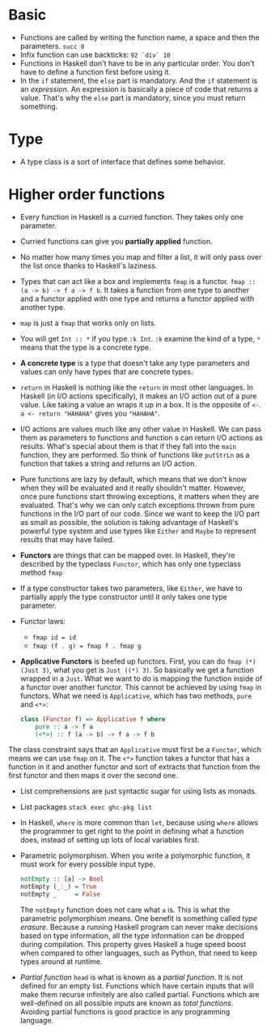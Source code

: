 # Basic
* Functions are called by writing the function name, a space and then the parameters. `succ 8`
* Infix function can use backticks: ```92 `div` 10```
* Functions in Haskell don't have to be in any particular order. You don't have to define a function first before using it.
* In the `if` statement, the `else` part is mandatory. And the `if` statement is an *expression*. An expression is basically a piece of code that returns a value. That's why the `else` part is mandatory, since you must return something.

# Type
* A type class is a sort of interface that defines some behavior.

# Higher order functions
* Every function in Haskell is a curried function. They takes only one parameter.
* Curried functions can give you **partially applied** function.
* No matter how many times you map and filter a list, it will only pass over the list once thanks to Haskell's laziness.
* Types that can act like a box and implements `fmap` is a functor. `fmap :: (a -> b) -> f a -> f b`. It takes a function from one type to another and a functor applied with one type and returns a functor applied with another type.
* `map` is just a `fmap` that works only on lists.
* You will get `Int :: *` if you type `:k Int`. `:k` examine the kind of a type, `*` means that the type is a concrete type.
* **A concrete type** is a type that doesn't take any type parameters and values can only have types that are concrete types.
* `return` in Haskell is nothing like the `return` in most other languages. In Haskell (in I/O actions specifically), it makes an I/O action out of a pure value. Like taking a value an wraps it up in a box. It is the opposite of `<-`. `a <- return "HAHAHA"` gives you `"HAHAHA"`.
* I/O actions are values much like any other value in Haskell. We can pass them as parameters to functions and function s can return I/O actions as results. What's special about them is that if they fall into the `main` function, they are performed. So think of functions like `putStrLn` as a function that takes a string and returns an I/O action.
* Pure functions are lazy by default, which means that we don't know when they will be evaluated and  it really shouldn't matter. However, once pure functions start throwing exceptions, it matters when they are evaluated. That's why we can only catch exceptions thrown from pure functions in the I/O part of our code. Since we want to keep the I/O part as small as possible, the solution is taking advantage of Haskell's powerful type system and use types like `Either` and `Maybe` to represent results that may have failed.
* **Functors** are things that can be mapped over. In Haskell, they're described by the typeclass `Functor`, which has only one typeclass method `fmap`
* If a type constructor takes two parameters, like `Either`, we have to partially apply the type constructor until it only takes one type parameter.
* Functor laws:
	* `fmap id = id`
	* `fmap (f . g) = fmap f . fmap g`
* **Applicative Functors** is beefed up functors. First, you can do `fmap (*) (Just 3)`, what you get is `Just ((*) 3)`. So basically we get a function wrapped in a `Just`. What we want to do is mapping the function inside of a functor over another functor. This cannot be achieved by using `fmap` in functors. What we need is `Applicative`, which has two methods, `pure` and `<*>`:
	
	```haskell
	class (Functor f) => Applicative f where
		pure :: a -> f a
		(<*>) :: f (a -> b) -> f a -> f b
	```
The class constraint says that an `Applicative` must first be a `Functor`, which means we can use `fmap` on it.
The `<*>` function takes a functor that has a function in it and another functor and sort of extracts that function from the first functor and then maps it over the second one.
* List comprehensions are just syntactic sugar for using lists as monads.
* List packages `stack exec ghc-pkg list`
* In Haskell, `where` is more common than `let`, because using `where` allows the programmer to get right to the point in defining what a function does, instead of setting up lots of local variables first.
* Parametric polymorphism. When you write a polymorphic function, it must work for every possible input type. 

	```haskell
	notEmpty :: [a] -> Bool
	notEmpty (_:_) = True
	notEmpty _     = False
	```
	The `notEmpty` function does not care what `a` is. This is what the parametric polymorphism means. One benefit is something called *type erasure*. Because a running Haskell program can never make decisions based on type information, all the type information can be dropped during compilation. This property gives Haskell a huge speed boost when compared to other languages, such as Python, that need to keep types around at runtime.
*	*Partial function* `head` is what is known as a *partial function*. It is not defined for an empty list. Functions which have certain inputs that will make them recurse infinitely are also called partial. Functions which are well-defined on all possible inputs are known as *total functions*. Avoiding partial functions is good practice in any programming language.

